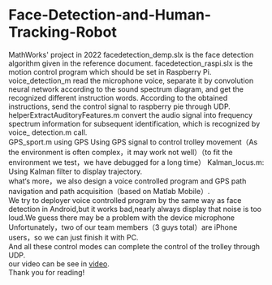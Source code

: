 # Face-Detection-and-Human-Tracking-Robot
MathWorks' project in 2022
facedetection_demp.slx is the face detection algorithm given in the reference document. 
facedetection_raspi.slx is the motion control program which should be set in Raspberry Pi.  
voice_detection_m read the microphone voice, separate it by convolution neural network according to the sound spectrum diagram, and get the recognized different instruction words. According to the obtained instructions, send the control signal to raspberry pie through UDP.  
helperExtractAuditoryFeatures.m convert the audio signal into frequency spectrum information for subsequent identification, which is recognized by voice_ detection.m call.  
GPS_sport.m using GPS Using GPS signal to control trolley movement（As the environment is often complex，it may work not well）（to fit the environment we test，we have debugged for a long time）
Kalman_locus.m: Using Kalman filter to display trajectory.  
what‘s more，we also design a voice controlled program and GPS path navigation and path acquisition（based on Matlab Mobile）.  
We try to deployer voice controlled program by the same way as face detection in Android,but it works bad,nearly always display that noise is too loud.We guess there may be a problem with the device microphone
Unfortunately，two of our team members（3 guys total）are iPhone users，so we can just finish it with PC.  
And all these control modes can complete the control of the trolley through UDP.  
our video can be see in [video](https://jbox.sjtu.edu.cn/l/a1SBSi).  
Thank you for reading! 
